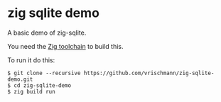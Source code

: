 # zig sqlite demo

A basic demo of zig-sqlite.

You need the [Zig toolchain](https://ziglang.org/download/) to build this.

To run it do this:
```
$ git clone --recursive https://github.com/vrischmann/zig-sqlite-demo.git
$ cd zig-sqlite-demo
$ zig build run
```
